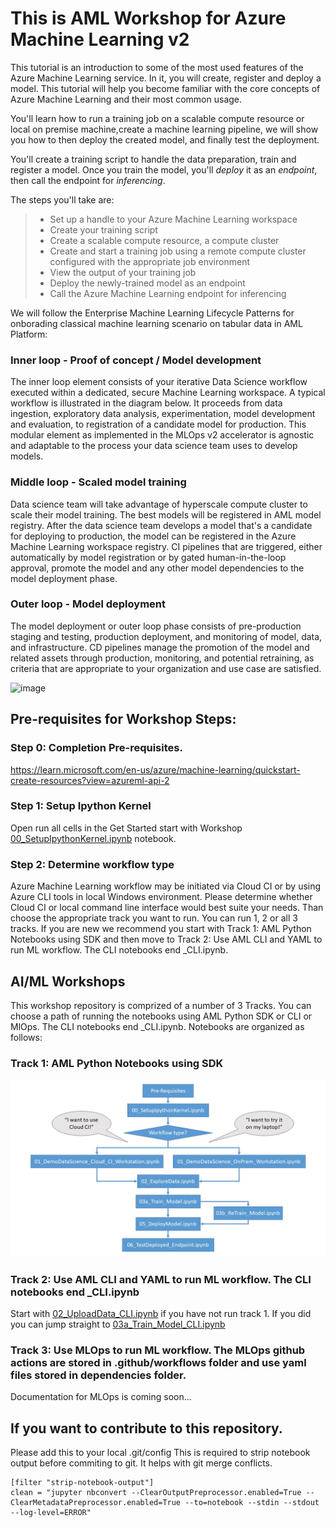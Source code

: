 # This is AML Workshop for Azure Machine Learning v2

   
This tutorial is an introduction to some of the most used features of the Azure Machine Learning service.  In it, you will create, register and deploy a model. This tutorial will help you become familiar with the core concepts of Azure Machine Learning and their most common usage. 

You'll learn how to run a training job on a scalable compute resource or local on premise machine,create a machine learning pipeline, we will show you how to then deploy the created model, and finally test the deployment.

You'll create a training script to handle the data preparation, train and register a model. Once you train the model, you'll *deploy* it as an *endpoint*, then call the endpoint for *inferencing*.

The steps you'll take are:

> * Set up a handle to your Azure Machine Learning workspace 
> * Create your training script
> * Create a scalable compute resource, a compute cluster 
> * Create and start a training job using a remote compute cluster configured with the appropriate job environment
> * View the output of your training job
> * Deploy the newly-trained model as an endpoint
> * Call the Azure Machine Learning endpoint for inferencing


We will follow the Enterprise Machine Learning Lifecycle Patterns for onborading classical machine learning scenario on tabular data in AML Platform:

### Inner loop - Proof of concept / Model development

The inner loop element consists of your iterative Data Science workflow executed within a dedicated, secure Machine Learning workspace. A typical workflow is illustrated in the diagram below. It proceeds from data ingestion, exploratory data analysis, experimentation, model development and evaluation, to registration of a candidate model for production. This modular element as implemented in the MLOps v2 accelerator is agnostic and adaptable to the process your data science team uses to develop models.


### Middle loop - Scaled model training

Data science team will take advantage of hyperscale compute cluster to scale their model training.  The best models will be registered in AML model registry. After the data science team develops a model that's a candidate for deploying to production, the model can be registered in the Azure Machine Learning workspace registry. CI pipelines that are triggered, either automatically by model registration or by gated human-in-the-loop approval, promote the model and any other model dependencies to the model deployment phase.



### Outer loop - Model deployment 

The model deployment or outer loop phase consists of pre-production staging and testing, production deployment, and monitoring of model, data, and infrastructure. CD pipelines manage the promotion of the model and related assets through production, monitoring, and potential retraining, as criteria that are appropriate to your organization and use case are satisfied.

![image](https://github.com/azeltov/aigbb-aml-bootcamp/assets/5873303/e0575c72-2c32-4c83-9660-82c34993027b)

## Pre-requisites for Workshop Steps: 

### Step 0: Completion Pre-requisites.
https://learn.microsoft.com/en-us/azure/machine-learning/quickstart-create-resources?view=azureml-api-2

### Step 1: Setup Ipython Kernel
Open run all cells in the Get Started start with Workshop [00_SetupIpythonKernel.ipynb](00_SetupIpythonKernel.ipynb) notebook. 

### Step 2: Determine workflow type
Azure Machine Learning workflow may be initiated via Cloud CI or by using Azure CLI tools in local Windows environment.  Please determine whether Cloud CI or local command line interface would best suite your needs. Than choose the appropriate track you want to run. You can run 1, 2 or all 3 tracks. If you are new we recommend you start with Track 1: AML Python Notebooks using SDK and then move to Track 2: Use AML CLI and YAML to run ML workflow. The CLI notebooks end _CLI.ipynb.


## AI/ML Workshops

This workshop repository is comprized of a number of 3 Tracks. You can choose a path of running the notebooks using AML Python SDK or CLI or MlOps. The CLI notebooks end _CLI.ipynb.   Notebooks are organized as follows: 


### Track 1: AML Python Notebooks using SDK

![image](media/ai_workflow_workshops.jpg)

### Track 2: Use AML CLI and YAML to run ML workflow. The CLI notebooks end _CLI.ipynb

Start with [02_UploadData_CLI.ipynb](02_UploadData_CLI.ipynb) if you have not run track 1. If you did you can jump straight to [03a_Train_Model_CLI.ipynb](03a_Train_Model_CLI.ipynb)

### Track 3: Use MLOps to run ML workflow. The MLOps github actions are stored in .github/workflows folder and use yaml files stored in dependencies folder.

Documentation for MLOps is coming soon...


## If you want to contribute to this repository. 

Please add this to your local .git/config  This is required to strip notebook output before commiting to git. It helps with git merge conflicts.

```
[filter "strip-notebook-output"]
clean = "jupyter nbconvert --ClearOutputPreprocessor.enabled=True --ClearMetadataPreprocessor.enabled=True --to=notebook --stdin --stdout --log-level=ERROR"
```




